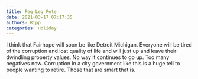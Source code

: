 ```yaml
---
title: Peg Leg Pete
date: 2021-03-17 07:17:35
authors: Ripp
categories: Holiday
---
```


 I think that Fairhope will soon be like Detroit Michigan. Everyone will be tired of the corruption and lost quality of life and will just up and leave their dwindling property values. No way it continues to go up. Too many negatives now. Corruption in a city government like this is a huge tell to people wanting to retire. Those that are smart that is.